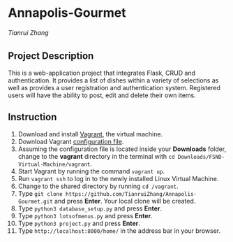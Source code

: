 # Annapolis-Gourmet
###### Tianrui Zhang
## Project Description
This is a web-application project that integrates Flask, CRUD and authentication. It provides a list of dishes within a variety of selections as well as provides a user registration and authentication system. Registered users will have the ability to post, edit and delete their own items.
## Instruction
1. Download and install [Vagrant](https://www.vagrantup.com/downloads.html), the virtual machine.
2. Download Vagrant [configuration file](https://s3.amazonaws.com/video.udacity-data.com/topher/2018/April/5acfbfa3_fsnd-virtual-machine/fsnd-virtual-machine.zip).
3. Assuming the configuration file is located inside your **Downloads** folder, change to the **vagrant** directory in the terminal with `cd Downloads/FSND-Virtual-Machine/vagrant`.
4. Start Vagrant by running the command `vagrant up`.
5. Run `vagrant ssh` to log in to the newly installed Linux Virtual Machine.
6. Change to the shared directory by running `cd /vagrant`.
7. Type `git clone https://github.com/TianruiZhang/Annapolis-Gourmet.git` and press **Enter**. Your local clone will be created.
8. Type `python3 database_setup.py` and press **Enter**.
9. Type `python3 lotsofmenus.py` and press **Enter**.
10. Type `python3 project.py` and press **Enter**.
11. Type `http://localhost:8000/home/` in the address bar in your browser.
